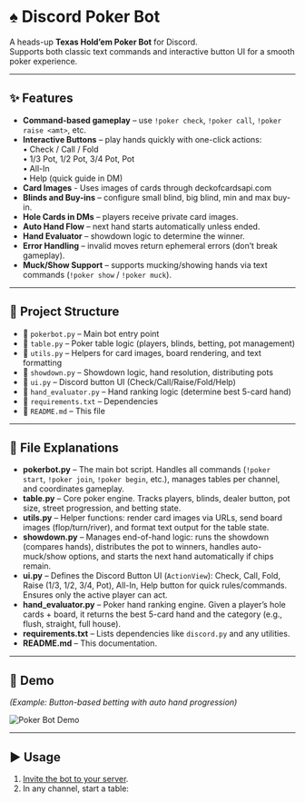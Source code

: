 # ♠️ Discord Poker Bot

A heads-up **Texas Hold’em Poker Bot** for Discord.  
Supports both classic text commands and interactive button UI for a smooth poker experience.

---

## ✨ Features

- **Command-based gameplay** – use `!poker check`, `!poker call`, `!poker raise <amt>`, etc.  
- **Interactive Buttons** – play hands quickly with one-click actions:  
    • Check / Call / Fold  
    • 1/3 Pot, 1/2 Pot, 3/4 Pot, Pot  
    • All-In  
    • Help (quick guide in DM)
- **Card Images** - Uses images of cards through deckofcardsapi.com
- **Blinds and Buy-ins** – configure small blind, big blind, min and max buy-in.  
- **Hole Cards in DMs** – players receive private card images.  
- **Auto Hand Flow** – next hand starts automatically unless ended.  
- **Hand Evaluator** – showdown logic to determine the winner.  
- **Error Handling** – invalid moves return ephemeral errors (don’t break gameplay).  
- **Muck/Show Support** – supports mucking/showing hands via text commands (`!poker show` / `!poker muck`).  

---

## 📂 Project Structure

- 📜 `pokerbot.py` – Main bot entry point  
- 📜 `table.py` – Poker table logic (players, blinds, betting, pot management)  
- 📜 `utils.py` – Helpers for card images, board rendering, and text formatting  
- 📜 `showdown.py` – Showdown logic, hand resolution, distributing pots  
- 📜 `ui.py` – Discord button UI (Check/Call/Raise/Fold/Help)  
- 📜 `hand_evaluator.py` – Hand ranking logic (determine best 5-card hand)  
- 📜 `requirements.txt` – Dependencies  
- 📜 `README.md` – This file  

---

## 📖 File Explanations

- **pokerbot.py** – The main bot script. Handles all commands (`!poker start`, `!poker join`, `!poker begin`, etc.), manages tables per channel, and coordinates gameplay.  
- **table.py** – Core poker engine. Tracks players, blinds, dealer button, pot size, street progression, and betting state.  
- **utils.py** – Helper functions: render card images via URLs, send board images (flop/turn/river), and format text output for the table state.  
- **showdown.py** – Manages end-of-hand logic: runs the showdown (compares hands), distributes the pot to winners, handles auto-muck/show options, and starts the next hand automatically if chips remain.  
- **ui.py** – Defines the Discord Button UI (`ActionView`): Check, Call, Fold, Raise (1/3, 1/2, 3/4, Pot), All-In, Help button for quick rules/commands. Ensures only the active player can act.  
- **hand_evaluator.py** – Poker hand ranking engine. Given a player’s hole cards + board, it returns the best 5-card hand and the category (e.g., flush, straight, full house).  
- **requirements.txt** – Lists dependencies like `discord.py` and any utilities.  
- **README.md** – This documentation.  

---

## 📸 Demo

*(Example: Button-based betting with auto hand progression)*

![Poker Bot Demo](demo.png)

---

## ▶️ Usage

1. [Invite the bot to your server](https://discord.com/api/oauth2/authorize?client_id=YOUR_CLIENT_ID&permissions=277025508352&scope=bot).  
2. In any channel, start a table:  
